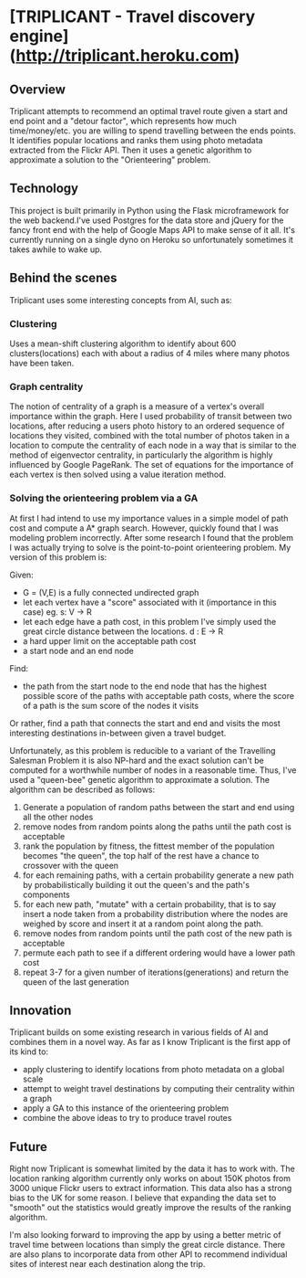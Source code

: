 [TRIPLICANT - Travel discovery engine] (http://triplicant.heroku.com)
======================================================================



Overview
-----------
Triplicant attempts to recommend an optimal travel route given a start and end point and a "detour factor", which represents how much time/money/etc. you are willing to spend travelling between the ends points. It identifies popular locations and ranks them using photo metadata extracted from the Flickr API. Then it uses a genetic algorithm to approximate a solution to the "Orienteering" problem.
 
Technology
--------------
This project is built primarily in Python using the Flask microframework for the web backend.I've used Postgres for the
data store and jQuery for the fancy front end with the help of Google Maps API to make sense of it all. It's currently 
running on a single dyno on Heroku so unfortunately sometimes it takes awhile to wake up.


Behind the scenes
--------------------
Triplicant uses some interesting concepts from AI, such as:

### Clustering

Uses a mean-shift clustering algorithm to identify about 600 clusters(locations) each with about a radius of 4 miles where many photos have been taken.

### Graph centrality

The notion of centrality of a graph is a measure of a vertex's overall importance within the graph. Here I used probability of transit between two locations, after reducing a users photo history to an ordered sequence of locations they visited, combined with the total number of photos taken in a location to compute the centrality of each node in a way that is similar to the method of eigenvector centrality, in particularly the algorithm is highly influenced by Google PageRank. The set of equations for the importance of each vertex is then solved using a value iteration method.

### Solving the orienteering problem via a GA

At first I had intend to use my importance values in a simple model of path cost and compute a A* graph search. However, quickly found that I was modeling problem incorrectly. After some research I found that the problem I was actually trying to solve is the point-to-point orienteering problem. My version of this problem is: 

Given:
* G = (V,E) is a fully connected undirected graph
* let each vertex have a "score" associated with it (importance in this case) eg. s: V -> R
* let each edge have a path cost, in this problem I've simply used the great circle distance between the locations. d : E -> R
* a hard upper limit on the acceptable path cost 
* a start node and an end node

Find:
* the path from the start node to the end node that has the highest possible score of the paths with acceptable path costs, where the score of a path is the sum score of the nodes it visits

Or rather, find a path that connects the start and end and visits the most interesting destinations in-between given a travel budget.

Unfortunately, as this problem is reducible to a variant of the Travelling Salesman Problem it is also NP-hard and the exact solution can't be computed for a worthwhile number of nodes in a reasonable time. Thus, I've used a "queen-bee" genetic algorithm to approximate a solution.  The algorithm can be described as follows:

1. Generate a population of random paths between the start and end using all the other nodes
2. remove nodes from random points along the paths until the path cost is acceptable
3. rank the population by fitness, the fittest member of the population becomes "the queen", the top half of the rest have a chance to crossover with the queen
4. for each remaining paths, with a certain probability generate a new path by probabilistically building it out the queen's and the path's components
5. for each new path, "mutate" with a certain probability, that is to say insert a node taken from a probability distribution where the nodes are weighed by score and insert it at a random point along the path.
6. remove nodes from random points until the path cost of the new path is acceptable
7. permute each path to see if a different ordering would have a lower path cost
8. repeat 3-7 for a given number of iterations(generations) and return the queen of the last generation

Innovation
---------------

Triplicant builds on some existing research in various fields of AI and combines them in a novel way. As far as I know Triplicant is the first app of its kind to:

* apply clustering to identify locations from photo metadata on a global scale
* attempt to weight travel destinations by computing their centrality within a graph
* apply a GA to this instance of the orienteering problem
* combine the above ideas to try to produce travel routes


Future
------------

Right now Triplicant is somewhat limited by the data it has to work with. The location ranking algorithm currently only 
works on about 150K photos from 3000 unique Flickr users to extract information. This data also has a strong bias to the
UK for some reason. I believe that expanding the data set to "smooth" out the statistics would greatly improve the results
of the ranking algorithm.

I'm also looking forward to improving the app by using a better metric of travel time between locations than simply the 
great circle distance. There are also plans to incorporate data from other API to recommend individual sites of interest
near each destination along the trip.


